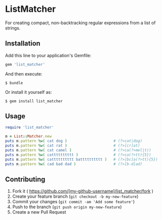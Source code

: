 # ListMatcher

For creating compact, non-backtracking regular expressions from a list of strings.

## Installation

Add this line to your application's Gemfile:

```ruby
gem 'list_matcher'
```

And then execute:

    $ bundle

Or install it yourself as:

    $ gem install list_matcher

## Usage

```ruby
require 'list_matcher'

m = List::Matcher.new
puts m.pattern %w( cat dog )                     # (?>cat|dog)
puts m.pattern %w( cat rat )                     # (?>[cr]at)
puts m.pattern %w( cat camel )                   # (?>ca(?>mel|t))
puts m.pattern %w( catttttttttt )                # (?>ca(?>tt){5})
puts m.pattern %w( catttttttttt batttttttttt )   # (?>[bc]a(?>tt){5})
puts m.pattern %w( cad bad dad )                 # (?>[b-d]ad)
```

## Contributing

1. Fork it ( https://github.com/[my-github-username]/list_matcher/fork )
2. Create your feature branch (`git checkout -b my-new-feature`)
3. Commit your changes (`git commit -am 'Add some feature'`)
4. Push to the branch (`git push origin my-new-feature`)
5. Create a new Pull Request
